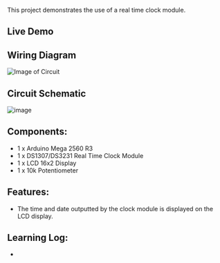 This project demonstrates the use of a real time clock module.

## Live Demo
[comment]: # (insert video in the next line)


## Wiring Diagram
![Image of Circuit]()

## Circuit Schematic
![image]()

## Components:
- 1 x Arduino Mega 2560 R3
- 1 x DS1307/DS3231 Real Time Clock Module
- 1 x LCD 16x2 Display
- 1 x 10k Potentiometer

## Features:
- The time and date outputted by the clock module is displayed on the LCD display. 

## Learning Log:
- 
